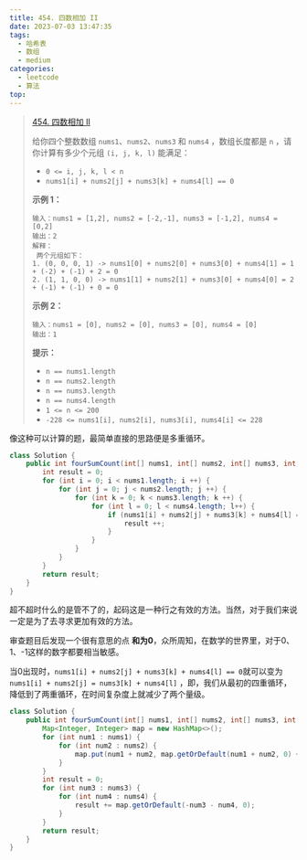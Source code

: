 ```yaml
---
title: 454. 四数相加 II
date: 2023-07-03 13:47:35
tags:
  - 哈希表
  - 数组
  - medium
categories:
  - leetcode
  - 算法
top:
---
```


> [454. 四数相加 II](https://leetcode.cn/problems/4sum-ii/description/)
>
> 
>
> 给你四个整数数组 `nums1`、`nums2`、`nums3` 和 `nums4` ，数组长度都是 `n` ，请你计算有多少个元组 `(i, j, k, l)` 能满足：
>
> - `0 <= i, j, k, l < n`
> - `nums1[i] + nums2[j] + nums3[k] + nums4[l] == 0`
>
> 
>
> **示例 1：**
>
> ```
> 输入：nums1 = [1,2], nums2 = [-2,-1], nums3 = [-1,2], nums4 = [0,2]
> 输出：2
> 解释：
>  两个元组如下：
> 1. (0, 0, 0, 1) -> nums1[0] + nums2[0] + nums3[0] + nums4[1] = 1 + (-2) + (-1) + 2 = 0
> 2. (1, 1, 0, 0) -> nums1[1] + nums2[1] + nums3[0] + nums4[0] = 2 + (-1) + (-1) + 0 = 0
> ```
>
> **示例 2：**
>
> ```
> 输入：nums1 = [0], nums2 = [0], nums3 = [0], nums4 = [0]
> 输出：1
> ```
>
> 
>
>  **提示：**
>
> - `n == nums1.length`
> - `n == nums2.length`
> - `n == nums3.length`
> - `n == nums4.length`
> - `1 <= n <= 200`
> - `-228 <= nums1[i], nums2[i], nums3[i], nums4[i] <= 228`

像这种可以计算的题，最简单直接的思路便是多重循环。

```java
class Solution {
    public int fourSumCount(int[] nums1, int[] nums2, int[] nums3, int[] nums4) {
        int result = 0;
        for (int i = 0; i < nums1.length; i ++) {
            for (int j = 0; j < nums2.length; j ++) {
                for (int k = 0; k < nums3.length; k ++) {
                    for (int l = 0; l < nums4.length; l++) {
                        if (nums1[i] + nums2[j] + nums3[k] + nums4[l] == 0) {
                            result ++;
                        }
                    }
                }
            }
        }
        return result;
    }
}
```

超不超时什么的是管不了的，起码这是一种行之有效的方法。当然，对于我们来说一定是为了去寻求更加有效的方法。

审查题目后发现一个很有意思的点 **和为0**，众所周知，在数学的世界里，对于0、1、-1这样的数字都要相当敏感。

当0出现时，`nums1[i] + nums2[j] + nums3[k] + nums4[l] == 0`就可以变为 `nums1[i] + nums2[j] = nums3[k] + nums4[l]` ，即，我们从最初的四重循环，降低到了两重循环，在时间复杂度上就减少了两个量级。

```java
class Solution {
    public int fourSumCount(int[] nums1, int[] nums2, int[] nums3, int[] nums4) {
        Map<Integer, Integer> map = new HashMap<>();
        for (int num1 : nums1) {
            for (int num2 : nums2) {
                map.put(num1 + num2, map.getOrDefault(num1 + num2, 0) + 1);
            }
        }
        int result = 0;
        for (int num3 : nums3) {
            for (int num4 : nums4) {
                result += map.getOrDefault(-num3 - num4, 0);
            }
        }
        return result;
    }
}
```
